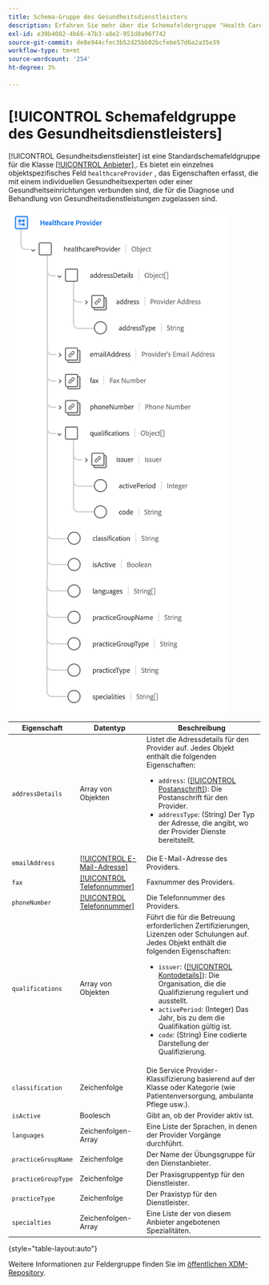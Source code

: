 ```yaml
---
title: Schema-Gruppe des Gesundheitsdienstleisters
description: Erfahren Sie mehr über die Schemafeldergruppe "Health Care Provider".
exl-id: e39b4082-4b66-47b3-a8e2-951d8a96f742
source-git-commit: de8e944cfec3b52d25bb02bcfebe57d6a2a35e39
workflow-type: tm+mt
source-wordcount: '254'
ht-degree: 3%

---
```


# [!UICONTROL Schemafeldgruppe des Gesundheitsdienstleisters]

[!UICONTROL Gesundheitsdienstleister] ist eine Standardschemafeldgruppe für die Klasse [[!UICONTROL Anbieter] ](../../classes/provider.md). Es bietet ein einzelnes objektspezifisches Feld `healthcareProvider` , das Eigenschaften erfasst, die mit einem individuellen Gesundheitsexperten oder einer Gesundheitseinrichtungen verbunden sind, die für die Diagnose und Behandlung von Gesundheitsdienstleistungen zugelassen sind.

![](../../images/field-groups/healthcare-provider.png)

| Eigenschaft | Datentyp | Beschreibung |
| --- | --- | --- |
| `addressDetails` | Array von Objekten | Listet die Adressdetails für den Provider auf. Jedes Objekt enthält die folgenden Eigenschaften: <ul><li>`address`: ([[!UICONTROL Postanschrift]](../../data-types/postal-address.md)): Die Postanschrift für den Provider.</li><li>`addressType`: (String) Der Typ der Adresse, die angibt, wo der Provider Dienste bereitstellt.</li></ul> |
| `emailAddress` | [[!UICONTROL E-Mail-Adresse]](../../data-types/email-address.md) | Die E-Mail-Adresse des Providers. |
| `fax` | [[!UICONTROL Telefonnummer]](../../data-types/phone-number.md) | Faxnummer des Providers. |
| `phoneNumber` | [[!UICONTROL Telefonnummer]](../../data-types/phone-number.md) | Die Telefonnummer des Providers. |
| `qualifications` | Array von Objekten | Führt die für die Betreuung erforderlichen Zertifizierungen, Lizenzen oder Schulungen auf. Jedes Objekt enthält die folgenden Eigenschaften: <ul><li>`issuer`: ([[!UICONTROL Kontodetails]](../../data-types/account-details.md)): Die Organisation, die die Qualifizierung reguliert und ausstellt.</li><li>`activePeriod`: (Integer) Das Jahr, bis zu dem die Qualifikation gültig ist.</li><li>`code`: (String) Eine codierte Darstellung der Qualifizierung.</li></ul> |
| `classification` | Zeichenfolge | Die Service Provider-Klassifizierung basierend auf der Klasse oder Kategorie (wie Patientenversorgung, ambulante Pflege usw.). |
| `isActive` | Boolesch | Gibt an, ob der Provider aktiv ist. |
| `languages` | Zeichenfolgen-Array | Eine Liste der Sprachen, in denen der Provider Vorgänge durchführt. |
| `practiceGroupName` | Zeichenfolge | Der Name der Übungsgruppe für den Dienstanbieter. |
| `practiceGroupType` | Zeichenfolge | Der Praxisgruppentyp für den Dienstleister. |
| `practiceType` | Zeichenfolge | Der Praxistyp für den Dienstleister. |
| `specialties` | Zeichenfolgen-Array | Eine Liste der von diesem Anbieter angebotenen Spezialitäten. |

{style="table-layout:auto"}

Weitere Informationen zur Feldergruppe finden Sie im [öffentlichen XDM-Repository](https://github.com/adobe/xdm/blob/master/components/fieldgroups/provider/healthcare-provider-details.schema.json).

